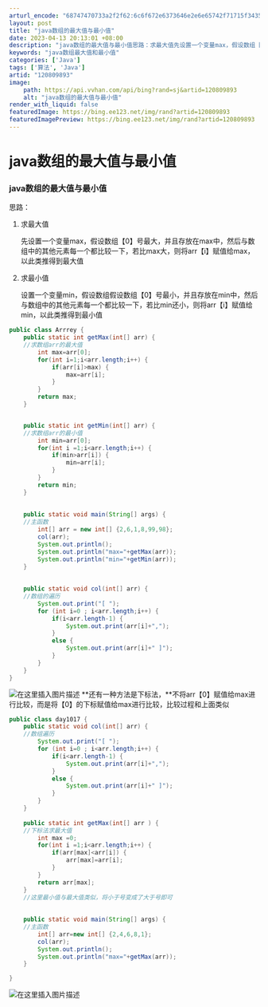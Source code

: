 ```yaml
---
arturl_encode: "68747470733a2f2f62:6c6f672e6373646e2e6e65742f71715f34353330393530302f:61727469636c652f64657461696c732f313230383039383933"
layout: post
title: "java数组的最大值与最小值"
date: 2023-04-13 20:13:01 +08:00
description: "java数组的最大值与最小值思路：求最大值先设置一个变量max，假设数组【0】号最大，并且存放在ma"
keywords: "java数组最大值和最小值"
categories: ['Java']
tags: ['算法', 'Java']
artid: "120809893"
image:
    path: https://api.vvhan.com/api/bing?rand=sj&artid=120809893
    alt: "java数组的最大值与最小值"
render_with_liquid: false
featuredImage: https://bing.ee123.net/img/rand?artid=120809893
featuredImagePreview: https://bing.ee123.net/img/rand?artid=120809893
---
```


# java数组的最大值与最小值

### java数组的最大值与最小值

思路：

1. 求最大值
     
   先设置一个变量max，假设数组【0】号最大，并且存放在max中，然后与数组中的其他元素每一个都比较一下，若比max大，则将arr【i】赋值给max，以此类推得到最大值
2. 求最小值
     
   设置一个变量min，假设数组假设数组【0】号最小，并且存放在min中，然后与数组中的其他元素每一个都比较一下，若比min还小，则将arr【i】赋值给min，以此类推得到最小值

```java
public class Arrrey {
	public static int getMax(int[] arr) {  
	//求数组arr的最大值
		int max=arr[0];
		for(int i=1;i<arr.length;i++) {
			if(arr[i]>max) {
				max=arr[i];
			}
		}
		return max;
	}


	public static int getMin(int[] arr) {
	//求数组arr的最小值
		int min=arr[0];
		for(int i =1;i<arr.length;i++) {
			if(min>arr[i]) {
				min=arr[i];
			}
		}
		return min;
	}
	
	
	public static void main(String[] args) {
	//主函数
		int[] arr = new int[] {2,6,1,8,99,98};
		col(arr);
		System.out.println();
		System.out.println("max="+getMax(arr));
		System.out.println("min="+getMin(arr));
	}
	
	
	public static void col(int[] arr) {
	//数组的遍历
		System.out.print("[ ");
		for (int i=0 ; i<arr.length;i++) {
			if(i<arr.length-1) {
				System.out.print(arr[i]+",");
			}
			else {
				System.out.print(arr[i]+" ]");
			}
		}
	}
}

```

![在这里插入图片描述](https://i-blog.csdnimg.cn/blog_migrate/620964433eaca12e4b40fb4baeeb923c.png)
\*\*还有一种方法是下标法，\*\*不将arr【0】赋值给max进行比较，而是将【0】的下标赋值给max进行比较，比较过程和上面类似

```java
public class day1017 {
	public static void col(int[] arr) {
	//数组遍历
		System.out.print("[ ");
		for (int i=0 ; i<arr.length;i++) {
			if(i<arr.length-1) {
				System.out.print(arr[i]+",");
			}
			else {
				System.out.print(arr[i]+" ]");
			}
		}
	}
	
	public static int getMax(int[] arr ) {
	//下标法求最大值
		int max =0;
		for(int i =1;i<arr.length;i++) {
			if(arr[max]<arr[i]) {
				arr[max]=arr[i];
			}
		}
		return arr[max];
	}
	//这里最小值与最大值类似，将小于号变成了大于号即可
	
	
	public static void main(String[] args) {
	//主函数
		int[] arr=new int[] {2,4,6,8,1};
		col(arr);
		System.out.println();
		System.out.println("max="+getMax(arr));
	}

}

```

![在这里插入图片描述](https://i-blog.csdnimg.cn/blog_migrate/c08bf3f8d359cec0530b38411a0f5b4b.png)